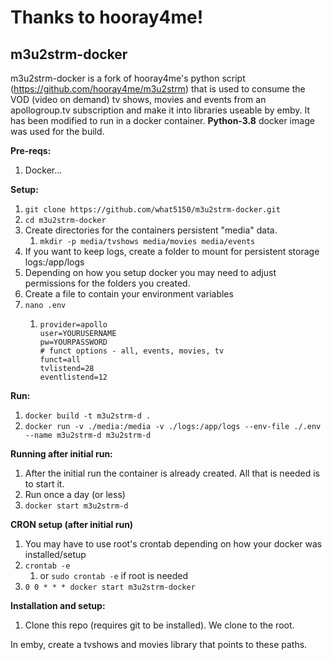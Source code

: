# Thanks to hooray4me!
## m3u2strm-docker

m3u2strm-docker is a fork of hooray4me's python script (https://github.com/hooray4me/m3u2strm) that is used to consume the VOD (video on demand) tv shows, movies and events from an apollogroup.tv subscription and make it into libraries useable by emby. It has been modified to run in a docker container. **Python-3.8** docker image was used for the build.

**Pre-reqs:**
1. Docker...

**Setup:**
1. `git clone https://github.com/what5150/m3u2strm-docker.git`
2. `cd m3u2strm-docker`
2. Create directories for the containers persistent "media" data. 
   1. `mkdir -p media/tvshows media/movies media/events`
4. If you want to keep logs, create a folder to mount for persistent storage logs:/app/logs
5. Depending on how you setup docker you may need to adjust permissions for the folders you created.
6. Create a file to contain your environment variables 
7. `nano .env`
   1. ```
      provider=apollo
      user=YOURUSERNAME
      pw=YOURPASSWORD
      # funct options - all, events, movies, tv
      funct=all
      tvlistend=28
      eventlistend=12
      ```

**Run:**
1. `docker build -t m3u2strm-d .`
1. `docker run -v ./media:/media -v ./logs:/app/logs --env-file ./.env --name m3u2strm-d m3u2strm-d`

**Running after initial run:**
1. After the initial run the container is already created. All that is needed is to start it.
2. Run once a day (or less)
2. `docker start m3u2strm-d`

**CRON setup (after initial run)**
1. You may have to use root's crontab depending on how your docker was installed/setup
2. `crontab -e`
   1. or `sudo crontab -e` if root is needed
2. `0 0 * * * docker start m3u2strm-docker`

**Installation and setup:**
1. Clone this repo (requires git to be installed). We clone to the root.

In emby, create a tvshows and movies library that points to these paths.


